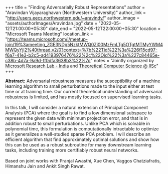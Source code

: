 +++
title = "Finding Adversarially Robust Representations"
author = "Aravindan Vijayaraghavan (Northwestern University)"
author_link = "http://users.eecs.northwestern.edu/~aravindv/"
author_image = "assets/authorImages/Aravindan.jpg"
date = "2022-05-12T21:00:00+05:30"
date_end = "2022-05-12T22:00:00+05:30"
location = "Microsoft Teams Meeting"
location_link = "https://teams.microsoft.com/l/meetup-join/19%3ameeting_ZGE3NDg5NzktMWQ0Zi00MzFmLTg5OTgtMTMyYWM4MWQyYjI2%40thread.v2/0?context=%7b%22Tid%22%3a%226f15cd97-f6a7-41e3-b2c5-ad4193976476%22%2c%22Oid%22%3a%227c84465e-c38b-4d7a-9a9d-ff0dfa3638b3%22%7d"
notes = "Jointly organized by <a href = "https://www.microsoft.com/en-us/research/lab/microsoft-research-india/" target= "_blank">Microsoft Research Lab - India</a> and <a href='https://www.csa.iisc.ac.in/theoretical-computer-science/' target= "_blank">Theoretical Computer Science @ IISc</a>"
+++

<b>Abstract:</b> Adversarial robustness measures the susceptibility of a machine learning algorithm to small
perturbations made to the input either at test time or at training time. Our current theoretical understanding of
adversarial robustness is limited, and has mostly focused on supervised learning tasks.
<br><br>
In this talk, I will consider a natural extension of Principal Component Analysis (PCA) where the goal is to find a low
dimensional subspace to represent the given data with minimum projection error, and that is in addition robust to small
perturbations. Unlike PCA which is solvable in polynomial time, this formulation is computationally intractable to
optimize as it generalizes a well-studied sparse PCA problem. I will describe an efficient algorithm that find
approximately optimal solutions and show how this can be used as a robust subroutine for many downstream learning
tasks, including training more certifiably robust neural networks.
<br><br>
Based on joint works with Pranjal Awasthi, Xue Chen, Vaggos Chatziafratis, Himanshu Jain and Ankit Singh Rawat.